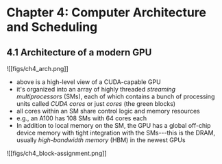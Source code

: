 # Chapter 4: Computer Architecture and Scheduling

## 4.1 Architecture of a modern GPU
![[figs/ch4_arch.png]]
- above is a high-level view of a CUDA-capable GPU
- it's organized into an array of highly threaded *streaming multiprocessors* (SMs), each of which contains a bunch of processing units called *CUDA cores* or just *cores* (the green blocks)
- all cores within an SM share control logic and memory resources
- e.g., an A100 has 108 SMs with 64 cores each
- In addition to local memory on the SM, the GPU has a global off-chip device memory with tight integration with the SMs---this is the DRAM, usually *high-bandwidth memory* (HBM) in the newest GPUs

![[figs/ch4_block-assignment.png]]

